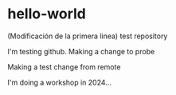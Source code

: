 # hello-world
(Modificación de la primera linea) test repository

I'm testing github.
Making a change to probe


Making a test change from remote

I'm doing a workshop in 2024...